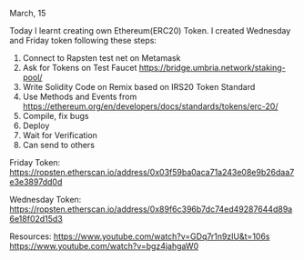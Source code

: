 March, 15

Today I learnt creating own Ethereum(ERC20) Token. 
I created Wednesday and Friday token following these steps:

1. Connect to Rapsten test net on Metamask
2. Ask for Tokens on Test Faucet https://bridge.umbria.network/staking-pool/ 
3. Write Solidity Code on Remix based on IRS20 Token Standard
4. Use Methods and Events from https://ethereum.org/en/developers/docs/standards/tokens/erc-20/ 
4. Compile, fix bugs
5. Deploy
6. Wait for Verification
7. Can send to others

Friday Token:
https://ropsten.etherscan.io/address/0x03f59ba0aca71a243e08e9b26daa7e3e3897dd0d 

Wednesday Token:
https://ropsten.etherscan.io/address/0x89f6c396b7dc74ed49287644d89a6e18f02d15d3 

Resources:
https://www.youtube.com/watch?v=GDq7r1n9zIU&t=106s 
https://www.youtube.com/watch?v=bgz4jahgaW0 
